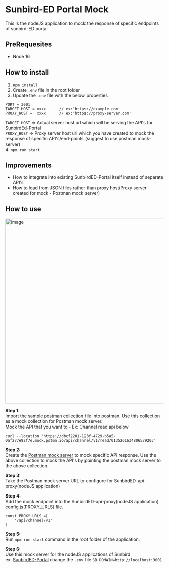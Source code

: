 # Sunbird-ED Portal Mock 
This is the nodeJS application to mock the response of specific endpoints of sunbird-ED portal

## PreRequesites
* Node 16

## How to install
1. `npm install`
2. Create `.env` file in the root folder
3. Update the `.env` file with the below properties
```
PORT = 3001
TARGET_HOST = xxxx      // ex:'https://example.com'
PROXY_HOST =  xxxx      // ex:'https://proxy-server.com'
```

`TARGET_HOST` => Actual server host url which will be serving the API's for SunbirdEd-Portal  
`PROXY_HOST`  => Proxy server host url which you have created to mock the response of specific API's/end-points (suggest to use postman mock-server)  
4. `npm run start`

## Improvements
* How to integrate into existing SunbirdED-Portal itself instead of separate API's
* How to load from JSON files rather than proxy host(Proxy server created for mock - Postman mock server)

## How to use

<img width="588" alt="image" src="https://github.com/vinukumar-vs/SunbirdED-api-mock/assets/4496096/d83dc44c-2858-49c4-bb6a-5094f5ca1121">


**Step 1:**  
Import the sample [postman collection](https://github.com/vinukumar-vs/SunbirdED-api-mock/tree/main/postman.collection) file into postman. Use this collection as a mock collection for Postman mock server.  
Mock the API that you want to - Ex: Channel read api below  
```
curl --location 'https://dbcf2201-123f-4729-b5a5-0af277e92f7e.mock.pstmn.io/api/channel/v1/read/0135261634806579203'
```

**Step 2:**  
Create the [Postman mock server](https://learning.postman.com/docs/designing-and-developing-your-api/mocking-data/setting-up-mock/) to mock specific API response. Use the above collection to mock the API's by pointing the postman mock server to the above collection.

**Step 3:**  
Take the Postman mock server URL to configure for SunbirdED-api-proxy(nodeJS application)

**Step 4:**  
Add the mock endpoint into the SunbirdED-api-proxy(nodeJS application) config.js(PROXY_URLS) file.
```
const PROXY_URLS =[
    '/api/channel/v1'
]
```

**Step 5:**  
Run `npm run start` command in the root folder of the application.

**Step 6:**  
Use this mock server for the nodeJS applications of Sunbird  
ex: [SunbirdED-Portal](https://github.com/Sunbird-Ed/SunbirdEd-portal) change the `.env` file `SB_DOMAIN=http://localhost:3001`

